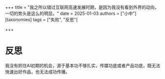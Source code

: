 +++
title = "我之所以错过互联网高速发展时期，是因为我没有看到外界的动向，一切的势头是这么的明显。"
date = 2025-01-03
authors = ["小中"]
[taxonomies]
tags = ["失败", "反思"]

+++

# 反思

我没有抓住AI初期的机会，源于基本功不够扎实，传媒功底或者产品功底，既无法快速出好作品，也无法成功传播。

